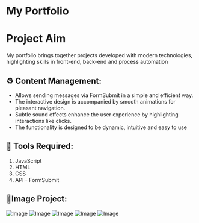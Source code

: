 # My Portfolio

# Project Aim
My portfolio brings together projects developed with modern technologies, highlighting skills in front-end, back-end and process automation

## ⚙ Content Management:
- Allows sending messages via FormSubmit in a simple and efficient way. 
- The interactive design is accompanied by smooth animations for pleasant navigation.
- Subtle sound effects enhance the user experience by highlighting interactions like clicks.
- The functionality is designed to be dynamic, intuitive and easy to use

## 📌&nbsp;Tools Required:
1. JavaScript
2. HTML
3. CSS
4. API - FormSubmit

## 🚀Image Project:
![Image](https://github.com/user-attachments/assets/daa775e8-e56c-4c2f-b2fe-dd10615fca90)
![Image](https://github.com/user-attachments/assets/d49c3532-2985-42dd-bdd0-ff2522e99523)
![Image](https://github.com/user-attachments/assets/a111866e-bbd2-4ebd-a5be-f2dc11260ae3)
![Image](https://github.com/user-attachments/assets/dcc28408-454c-4af2-8ba5-861763ca6901)
![Image](https://github.com/user-attachments/assets/df34ff05-16f9-4d34-89d9-0c26b09941a2)
